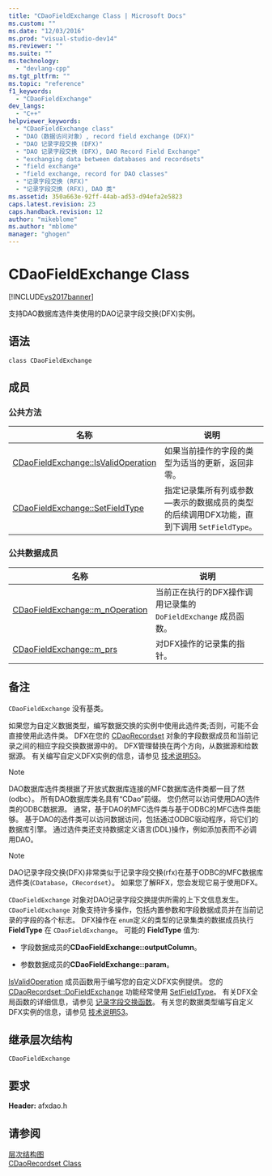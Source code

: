 ```yaml
---
title: "CDaoFieldExchange Class | Microsoft Docs"
ms.custom: ""
ms.date: "12/03/2016"
ms.prod: "visual-studio-dev14"
ms.reviewer: ""
ms.suite: ""
ms.technology: 
  - "devlang-cpp"
ms.tgt_pltfrm: ""
ms.topic: "reference"
f1_keywords: 
  - "CDaoFieldExchange"
dev_langs: 
  - "C++"
helpviewer_keywords: 
  - "CDaoFieldExchange class"
  - "DAO（数据访问对象）, record field exchange (DFX)"
  - "DAO 记录字段交换 (DFX)"
  - "DAO 记录字段交换 (DFX), DAO Record Field Exchange"
  - "exchanging data between databases and recordsets"
  - "field exchange"
  - "field exchange, record for DAO classes"
  - "记录字段交换 (RFX)"
  - "记录字段交换 (RFX), DAO 类"
ms.assetid: 350a663e-92ff-44ab-ad53-d94efa2e5823
caps.latest.revision: 23
caps.handback.revision: 12
author: "mikeblome"
ms.author: "mblome"
manager: "ghogen"
---
```

# CDaoFieldExchange Class
[!INCLUDE[vs2017banner](../../assembler/inline/includes/vs2017banner.md)]

支持DAO数据库选件类使用的DAO记录字段交换\(DFX\)实例。  
  
## 语法  
  
```  
class CDaoFieldExchange  
```  
  
## 成员  
  
### 公共方法  
  
|名称|说明|  
|--------|--------|  
|[CDaoFieldExchange::IsValidOperation](../Topic/CDaoFieldExchange::IsValidOperation.md)|如果当前操作的字段的类型为适当的更新，返回非零。|  
|[CDaoFieldExchange::SetFieldType](../Topic/CDaoFieldExchange::SetFieldType.md)|指定记录集所有列或参数—表示的数据成员的类型的后续调用DFX功能，直到下调用 `SetFieldType`。|  
  
### 公共数据成员  
  
|名称|说明|  
|--------|--------|  
|[CDaoFieldExchange::m\_nOperation](../Topic/CDaoFieldExchange::m_nOperation.md)|当前正在执行的DFX操作调用记录集的 `DoFieldExchange` 成员函数。|  
|[CDaoFieldExchange::m\_prs](../Topic/CDaoFieldExchange::m_prs.md)|对DFX操作的记录集的指针。|  
  
## 备注  
 `CDaoFieldExchange` 没有基类。  
  
 如果您为自定义数据类型，编写数据交换的实例中使用此选件类;否则，可能不会直接使用此选件类。  DFX在您的 [CDaoRecordset](../../mfc/reference/cdaorecordset-class.md) 对象的字段数据成员和当前记录之间的相应字段交换数据源中的。  DFX管理替换在两个方向，从数据源和给数据源。  有关编写自定义DFX实例的信息，请参见 [技术说明53](../../mfc/tn053-custom-dfx-routines-for-dao-database-classes.md)。  
  
> [!NOTE]
>  DAO数据库选件类根据了开放式数据库连接的MFC数据库选件类都一目了然\(odbc）。  所有DAO数据库类名具有“CDao”前缀。  您仍然可以访问使用DAO选件类的ODBC数据源。  通常，基于DAO的MFC选件类与基于ODBC的MFC选件类能够。  基于DAO的选件类可以访问数据访问，包括通过ODBC驱动程序，将它们的数据库引擎。  通过选件类还支持数据定义语言\(DDL\)操作，例如添加表而不必调用DAO。  
  
> [!NOTE]
>  DAO记录字段交换\(DFX\)非常类似于记录字段交换\(rfx\)在基于ODBC的MFC数据库选件类\(`CDatabase`，`CRecordset`）。  如果您了解RFX，您会发现它易于使用DFX。  
  
 `CDaoFieldExchange` 对象对DAO记录字段交换提供所需的上下文信息发生。  `CDaoFieldExchange` 对象支持许多操作，包括内置参数和字段数据成员并在当前记录的字段的各个标志。  DFX操作在 `enum`定义的类型的记录集类的数据成员执行**FieldType** 在 `CDaoFieldExchange`。  可能的 **FieldType** 值为:  
  
-   字段数据成员的**CDaoFieldExchange::outputColumn**。  
  
-   参数数据成员的**CDaoFieldExchange::param**。  
  
 [IsValidOperation](../Topic/CDaoFieldExchange::IsValidOperation.md) 成员函数用于编写您的自定义DFX实例提供。  您的 [CDaoRecordset::DoFieldExchange](../Topic/CDaoRecordset::DoFieldExchange.md) 功能经常使用 [SetFieldType](../Topic/CDaoFieldExchange::SetFieldType.md)。  有关DFX全局函数的详细信息，请参见 [记录字段交换函数](../../mfc/reference/record-field-exchange-functions.md)。  有关您的数据类型编写自定义DFX实例的信息，请参见 [技术说明53](../../mfc/tn053-custom-dfx-routines-for-dao-database-classes.md)。  
  
## 继承层次结构  
 `CDaoFieldExchange`  
  
## 要求  
 **Header:** afxdao.h  
  
## 请参阅  
 [层次结构图](../../mfc/hierarchy-chart.md)   
 [CDaoRecordset Class](../../mfc/reference/cdaorecordset-class.md)